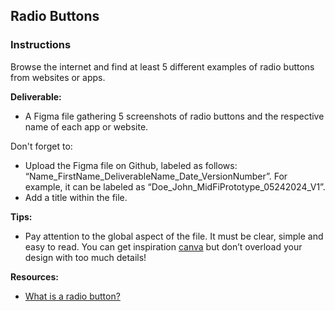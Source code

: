 ## Radio Buttons

### Instructions

Browse the internet and find at least 5 different examples of radio buttons from websites or apps.

**Deliverable:**

- A Figma file gathering 5 screenshots of radio buttons and the respective name of each app or website.

Don't forget to:

- Upload the Figma file on Github, labeled as follows: “Name_FirstName_DeliverableName_Date_VersionNumber”. For example, it can be labeled as “Doe_John_MidFiPrototype_05242024_V1”.
- Add a title within the file.

**Tips:**

- Pay attention to the global aspect of the file. It must be clear, simple and easy to read. You can get inspiration [canva](https://www.canva.com/) but don’t overload your design with too much details!

**Resources:**

- [What is a radio button?](https://www.justinmind.com/blog/radio-button-design-examples/)
